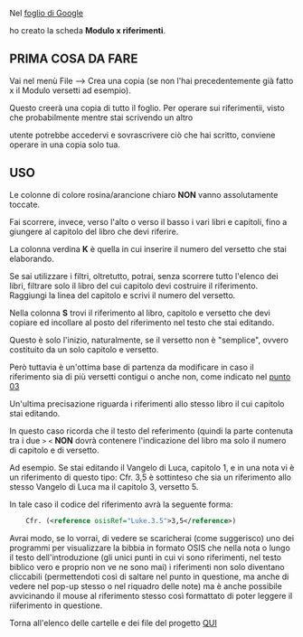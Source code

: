 Nel [foglio di Google](https://docs.google.com/spreadsheets/d/1Uge8LUyCOSvNaqvxR5Uss9EsBBgO8DgnApFgWN5Nt_8/edit?usp=sharing)

ho creato la scheda **Modulo x riferimenti**.

## PRIMA COSA DA FARE ##

Vai nel menù File --> Crea una copia (se non l'hai precedentemente già fatto x il Modulo versetti ad esempio).

Questo creerà una copia di tutto il foglio. Per operare sui riferimentii, visto che probabilmente mentre stai scrivendo un altro

utente potrebbe accedervi e sovrascrivere ciò che hai scritto, conviene operare in una copia solo tua.

## USO ##

Le colonne di colore rosina/arancione chiaro **NON** vanno assolutamente toccate.

Fai scorrere, invece, verso l'alto o verso il basso i vari libri e capitoli, fino a giungere al capitolo del libro che devi riferire.

La colonna verdina **K** è quella in cui inserire il numero del versetto che stai elaborando.

Se sai utilizzare i filtri, oltretutto, potrai, senza scorrere tutto l'elenco dei libri, filtrare solo il libro del cui capitolo devi
costruire il riferimento. Raggiungi la linea del capitolo e scrivi il numero del versetto.

Nella colonna **S** trovi il riferimento al libro, capitolo e versetto che devi copiare ed incollare al posto del riferimento nel testo
che stai editando.

Questo è solo l'inizio, naturalmente, se il versetto non è "semplice", ovvero costituito da un solo capitolo e versetto.

Però tuttavia è un'ottima base di partenza da modificare in caso il riferimento sia di più versetti contigui o anche non, come indicato
nel [punto 03](https://github.com/EmanueleTinari/EmanueleTinari/blob/OSIS_ITA_and_LAT_books/03_Istruzioni_x_editare_un_capitolo.md)

Un'ultima precisazione riguarda i riferimenti allo stesso libro il cui capitolo stai editando.

In questo caso ricorda che il testo del referimento (quindi la parte contenuta tra i due `>` `<` **NON** dovrà contenere l'indicazione del
libro ma solo il numero di capitolo e di versetto.

Ad esempio. Se stai editando il Vangelo di Luca, capitolo 1, e in una nota vi è un riferimento di questo tipo: Cfr. 3,5 è sottinteso che sia un riferimento allo stesso
Vangelo di Luca ma il capitolo 3, versetto 5.

In tale caso il codice del riferimento avrà la seguente forma:

```xml
    Cfr. (<reference osisRef="Luke.3.5">3,5</reference>)
```

Avrai modo, se lo vorrai, di vedere se scaricherai (come suggerisco) uno dei programmi per visualizzare la bibbia in formato OSIS che
nella nota o lungo il testo dell'introduzione (gli unici punti in cui vi sono riferimenti, nel testo biblico vero e proprio non ve ne sono mai)
i riferimenti non solo diventano cliccabili (permettendoti così di saltare nel punto in questione, ma anche di vedere nel pop-up stesso o nel
riquadro delle note) ma è anche possibile avvicinando il mouse al riferimento stesso così formattato di poter leggere il riiferimento in questione.

Torna all'elenco delle cartelle e dei file del progetto [QUI](https://github.com/EmanueleTinari/EmanueleTinari)

